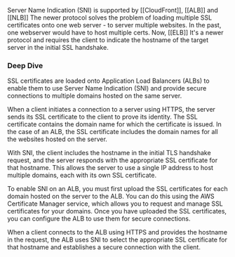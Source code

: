 Server Name Indication (SNI) is supported by [[CloudFront]], [[ALB]] and [[NLB]] 
The newer protocol solves the problem of loading multiple SSL certificates onto one web server - to server multiple websites. In the past, one webserver would have to host multiple certs. Now, [[ELB]] 
It's a newer protocol and requires the client to indicate the hostname of the target server in the initial SSL handshake.

### Deep Dive
SSL certificates are loaded onto Application Load Balancers (ALBs) to enable them to use Server Name Indication (SNI) and provide secure connections to multiple domains hosted on the same server.

When a client initiates a connection to a server using HTTPS, the server sends its SSL certificate to the client to prove its identity. The SSL certificate contains the domain name for which the certificate is issued. In the case of an ALB, the SSL certificate includes the domain names for all the websites hosted on the server.

With SNI, the client includes the hostname in the initial TLS handshake request, and the server responds with the appropriate SSL certificate for that hostname. This allows the server to use a single IP address to host multiple domains, each with its own SSL certificate.

To enable SNI on an ALB, you must first upload the SSL certificates for each domain hosted on the server to the ALB. You can do this using the AWS Certificate Manager service, which allows you to request and manage SSL certificates for your domains. Once you have uploaded the SSL certificates, you can configure the ALB to use them for secure connections.

When a client connects to the ALB using HTTPS and provides the hostname in the request, the ALB uses SNI to select the appropriate SSL certificate for that hostname and establishes a secure connection with the client.
